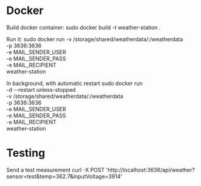 # Docker
Build docker container:
sudo docker build -t weather-station .

Run it:
sudo docker run
-v /storage/shared/weatherdata/:/weatherdata \
-p 3636:3636 \
-e MAIL_SENDER_USER \
-e MAIL_SENDER_PASS \
-e MAIL_RECIPIENT \
weather-station

In background, with automatic restart
sudo docker run \
-d --restart unless-stopped \
-v /storage/shared/weatherdata/:/weatherdata \
-p 3636:3636 \
-e MAIL_SENDER_USER \
-e MAIL_SENDER_PASS \
-e MAIL_RECIPIENT \
weather-station

# Testing
Send a test measurement
curl -X POST 'http://localhost:3636/api/weather?sensor=test&temp=362.7&inputVoltage=3914'